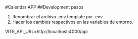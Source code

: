 #Calendar APP
##Development pasos

1. Renombrar el archivo .env.template por .env
2. Hacer los cambios respectivos en las variables de entorno.


VITE_API_URL=http://localhost:4000/api